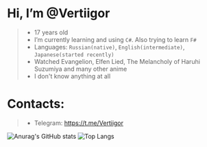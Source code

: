 #  Hi, I’m @Vertiigor
> - 17 years old
> - I’m currently learning and using `C#`. Also trying to learn `F#`
> - Languages: `Russian(native)`, `English(intermediate)`, `Japanese(started recently)`
> - Watched Evangelion, Elfen Lied, The Melancholy of Haruhi Suzumiya and many other anime
> - I don't know anything at all

#  Contacts:
> - Telegram: https://t.me/Vertiigor

![Anurag's GitHub stats](https://github-readme-stats.vercel.app/api?username=Vertiigor&show_icons=true&theme=radical)
![Top Langs](https://github-readme-stats.vercel.app/api/top-langs/?username=Vertiigor&layout=compact&theme=radical)


<!---
Vertiigor/Vertiigor is a ✨ special ✨ repository because its `README.md` (this file) appears on your GitHub profile.
You can click the Preview link to take a look at your changes.
--->
